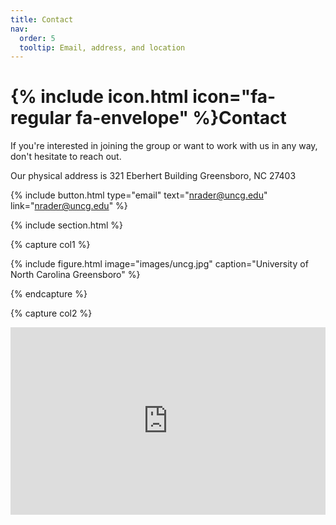 ```yaml
---
title: Contact
nav:
  order: 5
  tooltip: Email, address, and location
---
```


# {% include icon.html icon="fa-regular fa-envelope" %}Contact

If you're interested in joining the group or want to work with us in any way, don't hesitate to reach out.

Our physical address is 
321 Eberhert Building
Greensboro, NC 27403

{%
  include button.html
  type="email"
  text="nrader@uncg.edu"
  link="nrader@uncg.edu"
%}

{% include section.html %}

{% capture col1 %}

{%
  include figure.html
  image="images/uncg.jpg"
  caption="University of North Carolina Greensboro"
%}

{% endcapture %}

{% capture col2 %}

<!--From https://www.embedgooglemap.net-->

<div class="mapouter"><div class="gmap_canvas"><iframe width="100%" height="300px" id="gmap_canvas" src="https://maps.google.com/maps?q=eberhert%20building&t=&z=15&ie=UTF8&iwloc=&output=embed" frameborder="0" scrolling="no" marginheight="0" marginwidth="0"></iframe><a href="https://www.embedgooglemap.net"></a><style>.gmap_canvas {overflow:hidden;background:none!important;width:100%;height:300px;}

{% endcapture %}

{% include cols.html col1=col1 col2=col2 %}

{% include section.html dark=true %}

{% capture col1 %}
Lorem ipsum dolor sit amet  
consectetur adipiscing elit  
sed do eiusmod tempor
{% endcapture %}

{% capture col2 %}
Lorem ipsum dolor sit amet  
consectetur adipiscing elit  
sed do eiusmod tempor
{% endcapture %}

{% capture col3 %}
Lorem ipsum dolor sit amet  
consectetur adipiscing elit  
sed do eiusmod tempor
{% endcapture %}

{% include cols.html col1=col1 col2=col2 col3=col3 %}
